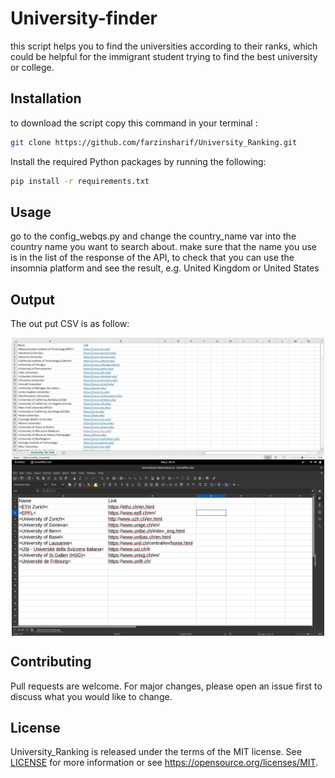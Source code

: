 # University-finder

this script helps you to find the universities according to their ranks, which could be helpful for the immigrant student trying to find the best university or college.

## Installation

to download the script copy this command in your terminal :
```bash
git clone https://github.com/farzinsharif/University_Ranking.git
```
Install the required Python packages by running the following:

```bash
pip install -r requirements.txt
```

## Usage
go to the config_webqs.py and change the country_name var into the country name you want to search about. make sure that the name you use is in the list of the response of the API, to check that you can use the insomnia platform and see the result, e.g. United Kingdom or United States 

## Output
The out put CSV is as follow:


<img src="./data/sample-USA.JPG" width="500" style="display: block; margin-left: auto; margin-right: auto;">
<img src="./data/swiss.png" width="500" style="display: block; margin-left: auto; margin-right: auto;">

## Contributing

Pull requests are welcome. For major changes, please open an issue first
to discuss what you would like to change.


## License

University_Ranking is released under the terms of the MIT license. See [LICENSE](LICENSE.md) for more
information or see https://opensource.org/licenses/MIT.